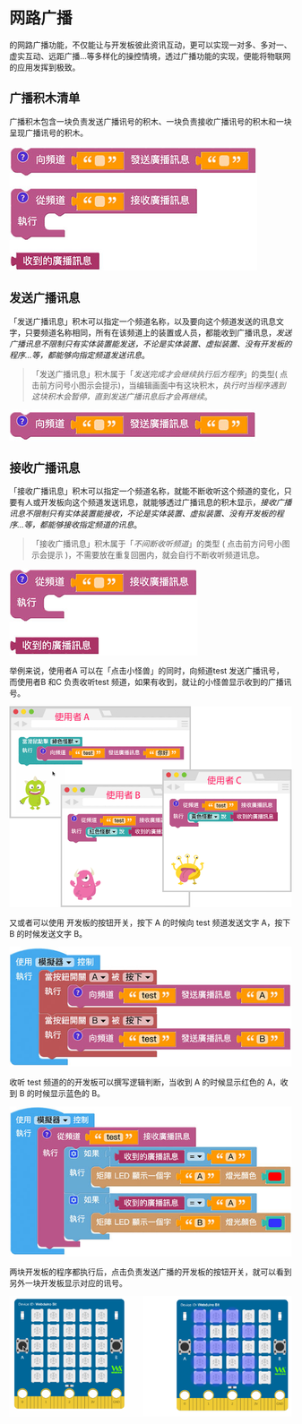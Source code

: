 # 网路广播

的网路广播功能，不仅能让与开发板彼此资讯互动，更可以实现一对多、多对一、虚实互动、远距广播...等多样化的操控情境，透过广播功能的实现，便能将物联网的应用发挥到极致。

## 广播积木清单

广播积木包含一块负责发送广播讯号的积木、一块负责接收广播讯号的积木和一块呈现广播讯号的积木。

![网路广播](../images/zh-tw/docs/webbit/extension/broadcast-01.jpg)

## 发送广播讯息

「发送广播讯息」积木可以指定一个频道名称，以及要向这个频道发送的讯息文字，只要频道名称相同，所有在该频道上的装置或人员，都能收到广播讯息，*发送广播讯息不限制只有实体装置能发送，不论是实体装置、虚拟装置、没有开发板的程序...等，都能够向指定频道发送讯息*。

> 「发送广播讯息」积木属于「*发送完成才会继续执行后方程序*」的类型( 点击前方问号小图示会提示)，当编辑画面中有这块积木，*执行时当程序遇到这块积木会暂停，直到发送广播讯息后才会再继续*。

![网路广播](../images/zh-tw/docs/webbit/extension/broadcast-02.jpg)

## 接收广播讯息

「接收广播讯息」积木可以指定一个频道名称，就能不断收听这个频道的变化，只要有人或开发板向这个频道发送讯息，就能够透过广播讯息的积木显示，*接收广播讯息不限制只有实体装置能接收，不论是实体装置、虚拟装置、没有开发板的程序...等，都能够接收指定频道的讯息*。

> 「接收广播讯息」积木属于「*不间断收听频道*」的类型 ( 点击前方问号小图示会提示 )，不需要放在重复回圈内，就会自行不断收听频道讯息。

![网路广播](../images/zh-tw/docs/webbit/extension/broadcast-03.jpg)

举例来说，使用者A 可以在「点击小怪兽」的同时，向频道test 发送广播讯号，而使用者B 和C 负责收听test 频道，如果有收到，就让的小怪兽显示收到的广播讯号。

![网路广播](../images/zh-tw/docs/webbit/extension/broadcast-04.gif)

又或者可以使用 开发板的按钮开关，按下 A 的时候向 test 频道发送文字 A，按下 B 的时候发送文字 B。

![网路广播](../images/zh-tw/docs/webbit/extension/broadcast-05.jpg)

收听 test 频道的的开发板可以撰写逻辑判断，当收到 A 的时候显示红色的 A，收到 B 的时候显示蓝色的 B。

![网路广播](../images/zh-tw/docs/webbit/extension/broadcast-06.jpg)

两块开发板的程序都执行后，点击负责发送广播的开发板的按钮开关，就可以看到另外一块开发板显示对应的讯号。

![网路广播](../images/zh-tw/docs/webbit/extension/broadcast-07.gif)